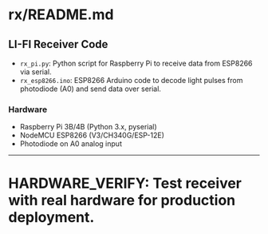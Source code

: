 # rx/README.md

## LI-FI Receiver Code

- `rx_pi.py`: Python script for Raspberry Pi to receive data from ESP8266 via serial.
- `rx_esp8266.ino`: ESP8266 Arduino code to decode light pulses from photodiode (A0) and send data over serial.

### Hardware
- Raspberry Pi 3B/4B (Python 3.x, pyserial)
- NodeMCU ESP8266 (V3/CH340G/ESP-12E)
- Photodiode on A0 analog input

---

# HARDWARE_VERIFY: Test receiver with real hardware for production deployment.

